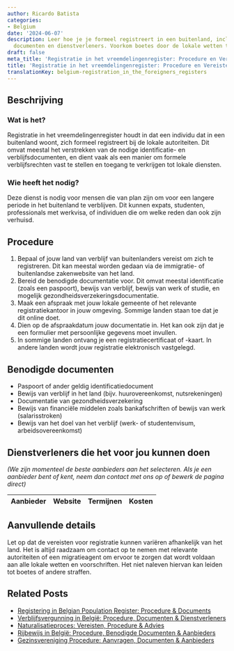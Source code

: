 ```yaml
---
author: Ricardo Batista
categories:
- Belgium
date: '2024-06-07'
description: Leer hoe je je formeel registreert in een buitenland, inclusief benodigde
  documenten en dienstverleners. Voorkom boetes door de lokale wetten te volgen.
draft: false
meta_title: 'Registratie in het vreemdelingenregister: Procedure en Vereisten'
title: 'Registratie in het vreemdelingenregister: Procedure en Vereisten'
translationKey: belgium-registration_in_the_foreigners_registers
---
```



## Beschrijving
### Wat is het?
Registratie in het vreemdelingenregister houdt in dat een individu dat in een buitenland woont, zich formeel registreert bij de lokale autoriteiten. Dit omvat meestal het verstrekken van de nodige identificatie- en verblijfsdocumenten, en dient vaak als een manier om formele verblijfsrechten vast te stellen en toegang te verkrijgen tot lokale diensten.

### Wie heeft het nodig?
Deze dienst is nodig voor mensen die van plan zijn om voor een langere periode in het buitenland te verblijven. Dit kunnen expats, studenten, professionals met werkvisa, of individuen die om welke reden dan ook zijn verhuisd.

## Procedure
1. Bepaal of jouw land van verblijf van buitenlanders vereist om zich te registreren. Dit kan meestal worden gedaan via de immigratie- of buitenlandse zakenwebsite van het land.
2. Bereid de benodigde documentatie voor. Dit omvat meestal identificatie (zoals een paspoort), bewijs van verblijf, bewijs van werk of studie, en mogelijk gezondheidsverzekeringsdocumentatie.
3. Maak een afspraak met jouw lokale gemeente of het relevante registratiekantoor in jouw omgeving. Sommige landen staan toe dat je dit online doet.
4. Dien op de afspraakdatum jouw documentatie in. Het kan ook zijn dat je een formulier met persoonlijke gegevens moet invullen.
5. In sommige landen ontvang je een registratiecertificaat of -kaart. In andere landen wordt jouw registratie elektronisch vastgelegd.

## Benodigde documenten
- Paspoort of ander geldig identificatiedocument
- Bewijs van verblijf in het land (bijv. huurovereenkomst, nutsrekeningen)
- Documentatie van gezondheidsverzekering
- Bewijs van financiële middelen zoals bankafschriften of bewijs van werk (salarisstroken)
- Bewijs van het doel van het verblijf (werk- of studentenvisum, arbeidsovereenkomst)

## Dienstverleners die het voor jou kunnen doen

_(We zijn momenteel de beste aanbieders aan het selecteren. Als je een aanbieder bent of kent, neem dan contact met ons op of bewerk de pagina direct)_

| Aanbieder       |     Website     |     Termijnen    |       Kosten     |
| :-------------: | :-------------: |  :-------------: | :-------------: |

## Aanvullende details
Let op dat de vereisten voor registratie kunnen variëren afhankelijk van het land. Het is altijd raadzaam om contact op te nemen met relevante autoriteiten of een migratieagent om ervoor te zorgen dat wordt voldaan aan alle lokale wetten en voorschriften. Het niet naleven hiervan kan leiden tot boetes of andere straffen.
## Related Posts

- [Registering in Belgian Population Register: Procedure & Documents](https://tramitit.com/nl/guides/belgium/inschrijving_in_de_bevolkingsregisters/)
- [Verblijfsvergunning in België: Procedure, Documenten & Dienstverleners](https://tramitit.com/nl/guides/belgium/verzoek_om_verblijfstitel/)
- [Naturalisatieproces: Vereisten, Procedure & Advies](https://tramitit.com/nl/guides/belgium/verzoek_om_naturalisatie/)
- [Rijbewijs in België: Procedure, Benodigde Documenten & Aanbieders](https://tramitit.com/nl/guides/belgium/verzoek_om_een_rijbewijs/)
- [Gezinsvereniging Procedure: Aanvragen, Documenten & Aanbieders](https://tramitit.com/nl/guides/belgium/verzoek_om_gezinshereniging/)